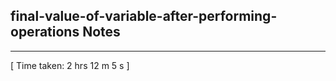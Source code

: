 <h2>final-value-of-variable-after-performing-operations Notes</h2><hr>[ Time taken: 2 hrs 12 m 5 s ]